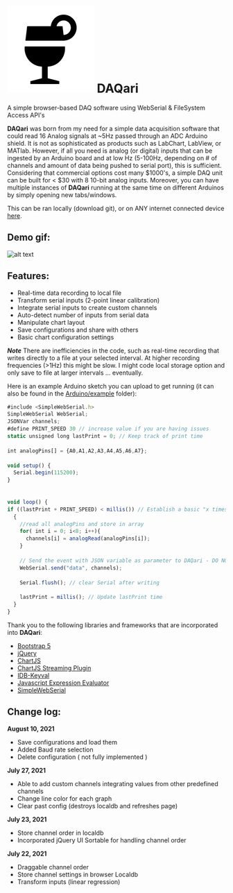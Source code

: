 # ![DAQari](https://github.com/nravanelli/DAQari/blob/main/images/logo.svg) DAQari

A simple browser-based DAQ software using WebSerial &amp; FileSystem Access API's

**DAQari** was born from my need for a simple data acquisition software that could read 16 Analog signals at ~5Hz passed through an ADC Arduino shield. It is not as sophisticated as products such as LabChart, LabView, or MATlab. However, if all you need is analog (or digital) inputs that can be ingested by an Arduino board and at low Hz (5-100Hz, depending on # of channels and amount of data being pushed to serial port), this is sufficient. Considering that commercial options cost many $1000's, a simple DAQ unit can be built for < $30 with 8 10-bit analog inputs. Moreover, you can have multiple instances of **DAQari** running at the same time on different Arduinos by simply opening new tabs/windows.

This can be ran locally (download git), or on ANY internet connected device [here](https://nravanelli.github.io/DAQari/).

## Demo gif:

![alt text](https://github.com/nravanelli/DAQari/blob/main/images/DAQariV1.gif)


## Features:
+ Real-time data recording to local file
+ Transform serial inputs (2-point linear calibration)
+ Integrate serial inputs to create custom channels
+ Auto-detect number of inputs from serial data
+ Manipulate chart layout
+ Save configurations and share with others
+ Basic chart configuration settings

***Note*** There are inefficiencies in the code, such as real-time recording that writes directly to a file at your selected interval. At higher recording frequencies (>1Hz) this might be slow. I might code local storage option and only save to file at larger intervals ... eventually.

Here is an example Arduino sketch you can upload to get running (it can also be found in the [Arduino/example](./Arduino/example) folder):
```javascript
#include <SimpleWebSerial.h>
SimpleWebSerial WebSerial;
JSONVar channels;
#define PRINT_SPEED 30 // increase value if you are having issues
static unsigned long lastPrint = 0; // Keep track of print time

int analogPins[] = {A0,A1,A2,A3,A4,A5,A6,A7};

void setup() {
  Serial.begin(115200);
}


void loop() {
if ((lastPrint + PRINT_SPEED) < millis()) // Establish a basic "x times per second" routine.
  {
    //read all analogPins and store in array
    for( int i = 0; i<8; i++){
      channels[i] = analogRead(analogPins[i]);
    }

    // Send the event with JSON variable as parameter to DAQari - DO NOT REMOVE "data". DAQari is listening for that string to be sent, this triggers new data
    WebSerial.send("data", channels);

    Serial.flush(); // clear Serial after writing

    lastPrint = millis(); // Update lastPrint time
  }
}
```

Thank you to the following libraries and frameworks that are incorporated into **DAQari**:

- [Bootstrap 5](https://getbootstrap.com/)
- [jQuery](https://jquery.com/)
- [ChartJS](https://www.chartjs.org/)
- [ChartJS Streaming Plugin](https://nagix.github.io/chartjs-plugin-streaming/latest/)
- [IDB-Keyval](https://github.com/jakearchibald/idb-keyval)
- [Javascript Expression Evaluator](https://github.com/silentmatt/expr-eval)
- [SimpleWebSerial](https://fmgrafikdesign.gitbook.io/simplewebserial/)

Change log:
------
__August 10, 2021__
- Save configurations and load them
- Added Baud rate selection
- Delete configuration ( not fully implemented )

__July 27, 2021__
- Able to add custom channels integrating values from other predefined channels
- Change line color for each graph
- Clear past config (destroys localdb and refreshes page)

__July 23, 2021__
- Store channel order in localdb
- Incorporated jQuery UI Sortable for handling channel order

__July 22, 2021__
- Draggable channel order
- Store channel settings in browser Localdb
- Transform inputs (linear regression)
